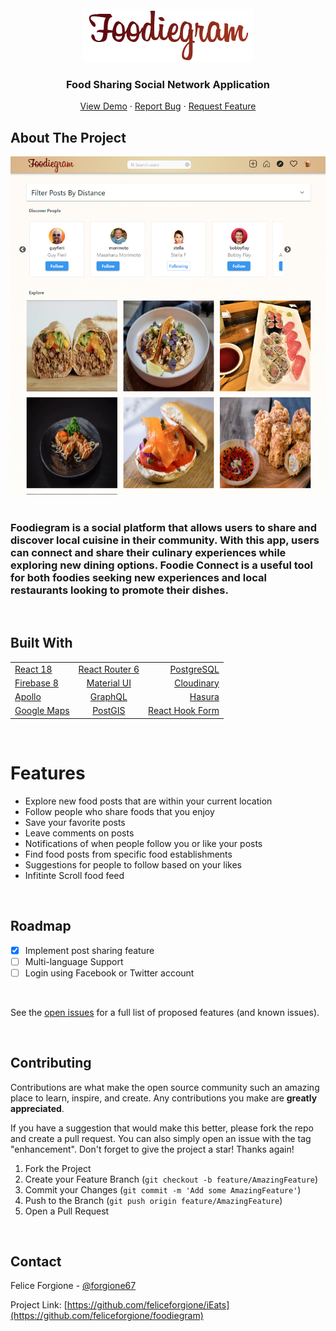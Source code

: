 <div id="top"></div>

<!-- PROJECT LOGO -->
<br />
<div align="center">
<img src="src/images/logo.png" alt="Logo" >

  <h3 align="center">Food Sharing Social Network Application</h3>

  <p align="center"> 
    <a href="https://foodiegram.vercel.app/">View Demo</a>
    ·
    <a href="https://github.com/feliceforgione/foodiegram/issues">Report Bug</a>
    ·
    <a href="https://github.com/feliceforgione/foodiegram/issues">Request Feature</a>
  </p>
</div>

<!-- ABOUT THE PROJECT -->

## About The Project

<img src="src/images/screenshot.jpg" alt="screenshot" >
<br><br>

### Foodiegram is a social platform that allows users to share and discover local cuisine in their community. With this app, users can connect and share their culinary experiences while exploring new dining options. Foodie Connect is a useful tool for both foodies seeking new experiences and local restaurants looking to promote their dishes.

<br>

## Built With

|                                                   |                                            |                                                 |
| ------------------------------------------------- | :----------------------------------------: | ----------------------------------------------: |
| [React 18](https://reactjs.org/)                  | [React Router 6](https://reactrouter.com/) |       [PostgreSQL](https://www.postgresql.org/) |
| [Firebase 8](https://firebase.google.com/)        |      [Material UI](https://mui.com/)       |           [Cloudinary](https://cloudinary.com/) |
| [Apollo](https://www.apollographql.com/)          |      [GraphQL](https://graphql.org/)       |                    [Hasura](https://hasura.io/) |
| [Google Maps](https://developers.google.com/maps) |      [PostGIS](https://postgis.net/)       | [React Hook Form](https://react-hook-form.com/) |

<!-- ROADMAP -->
<br />

# Features

- Explore new food posts that are within your current location
- Follow people who share foods that you enjoy
- Save your favorite posts
- Leave comments on posts
- Notifications of when people follow you or like your posts
- Find food posts from specific food establishments
- Suggestions for people to follow based on your likes
- Infitinte Scroll food feed

<!-- ROADMAP -->
<br />

## Roadmap

- [x] Implement post sharing feature
- [ ] Multi-language Support
- [ ] Login using Facebook or Twitter account

<br>

See the [open issues](https://github.com/feliceforgione/foodiegram/issues) for a full list of proposed features (and known issues).

<br>

<!-- CONTRIBUTING -->

## Contributing

Contributions are what make the open source community such an amazing place to learn, inspire, and create. Any contributions you make are **greatly appreciated**.

If you have a suggestion that would make this better, please fork the repo and create a pull request. You can also simply open an issue with the tag "enhancement".
Don't forget to give the project a star! Thanks again!

1. Fork the Project
2. Create your Feature Branch (`git checkout -b feature/AmazingFeature`)
3. Commit your Changes (`git commit -m 'Add some AmazingFeature'`)
4. Push to the Branch (`git push origin feature/AmazingFeature`)
5. Open a Pull Request

<br>
<!-- CONTACT -->

## Contact

Felice Forgione - [@forgione67](https://twitter.com/forgione67)

Project Link: [https://github.com/feliceforgione/iEats](https://github.com/feliceforgione/foodiegram)
